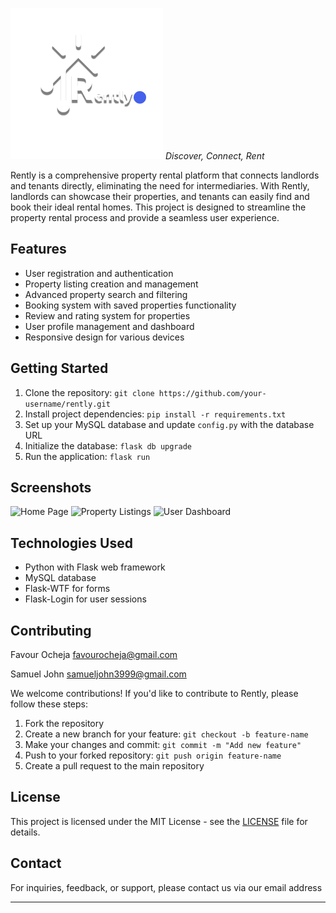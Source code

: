 ![Rently Logo](img/logo.png)
*Discover, Connect, Rent*

Rently is a comprehensive property rental platform that connects landlords and tenants directly, eliminating the need for intermediaries. With Rently, landlords can showcase their properties, and tenants can easily find and book their ideal rental homes. This project is designed to streamline the property rental process and provide a seamless user experience.

## Features

- User registration and authentication
- Property listing creation and management
- Advanced property search and filtering
- Booking system with saved properties functionality
- Review and rating system for properties
- User profile management and dashboard
- Responsive design for various devices

## Getting Started

1. Clone the repository: `git clone https://github.com/your-username/rently.git`
2. Install project dependencies: `pip install -r requirements.txt`
3. Set up your MySQL database and update `config.py` with the database URL
4. Initialize the database: `flask db upgrade`
5. Run the application: `flask run`

## Screenshots

![Home Page](/screenshots/home.png)
![Property Listings](/screenshots/listings.png)
![User Dashboard](/screenshots/dashboard.png)

## Technologies Used

- Python with Flask web framework
- MySQL database
- Flask-WTF for forms
- Flask-Login for user sessions


## Contributing
Favour Ocheja <favourocheja@gmail.com>

Samuel John <samueljohn3999@gmail.com>

We welcome contributions! If you'd like to contribute to Rently, please follow these steps:

1. Fork the repository
2. Create a new branch for your feature: `git checkout -b feature-name`
3. Make your changes and commit: `git commit -m "Add new feature"`
4. Push to your forked repository: `git push origin feature-name`
5. Create a pull request to the main repository

## License

This project is licensed under the MIT License - see the [LICENSE](/LICENSE) file for details.

## Contact

For inquiries, feedback, or support, please contact us via our email address

---

